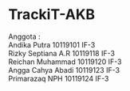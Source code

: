 # TrackiT-AKB

Anggota : <br>
Andika Putra		10119101	IF-3 <br>
Rizky Septiana A.R 	10119118	IF-3 <br>
Reichan Muhammad	10119120	IF-3 <br>
Angga Cahya Abadi	10119123	IF-3 <br>
Primarazaq NPH		10119124	IF-3 <br>
